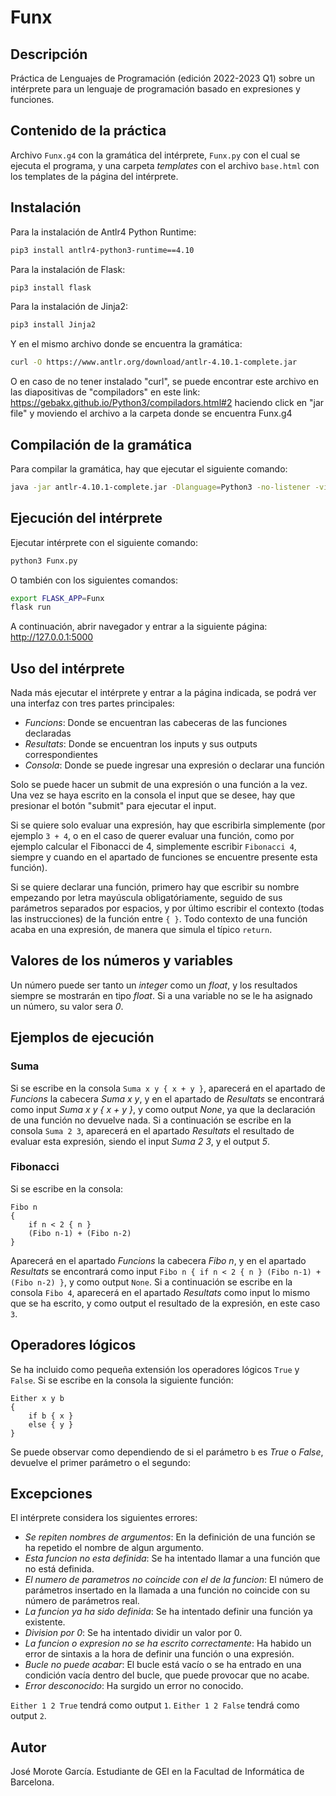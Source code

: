 # Funx

## Descripción 

Práctica de Lenguajes de Programación (edición 2022-2023 Q1) sobre un intérprete para un lenguaje de programación basado en expresiones y funciones. 

## Contenido de la práctica

Archivo `Funx.g4` con la gramática del intérprete, `Funx.py` con el cual se 
ejecuta el programa, y una carpeta *templates* con el archivo `base.html`
con los templates de la página del intérprete. 

## Instalación
Para la instalación de Antlr4 Python Runtime:
```bash
pip3 install antlr4-python3-runtime==4.10
```
Para la instalación de Flask:
```bash
pip3 install flask
```
Para la instalación de Jinja2:
```bash
pip3 install Jinja2
```

Y en el mismo archivo donde se encuentra la gramática:
```bash
curl -O https://www.antlr.org/download/antlr-4.10.1-complete.jar
```
O en caso de no tener instalado "curl", se puede encontrar este archivo en las 
diapositivas de "compiladors" en este link: 
https://gebakx.github.io/Python3/compiladors.html#2
haciendo click en "jar file" y moviendo el archivo a la carpeta donde se encuentra Funx.g4

## Compilación de la gramática 

Para compilar la gramática, hay que ejecutar el siguiente comando:
```bash
java -jar antlr-4.10.1-complete.jar -Dlanguage=Python3 -no-listener -visitor Funx.g4
```

## Ejecución del intérprete

Ejecutar intérprete con el siguiente comando:
```bash
python3 Funx.py
```
O también con los siguientes comandos:
```bash
export FLASK_APP=Funx
flask run
```

A continuación, abrir navegador y entrar a la siguiente página:
http://127.0.0.1:5000


## Uso del intérprete

Nada más ejecutar el intérprete y entrar a la página indicada, se podrá ver una
interfaz con tres partes principales:

- *Funcions*: Donde se encuentran las cabeceras de las funciones declaradas
- *Resultats*: Donde se encuentran los inputs y sus outputs correspondientes
- *Consola*: Donde se puede ingresar una expresión o declarar una función

Solo se puede hacer un submit de una expresión o una función a la vez.
Una vez se haya escrito en la consola el input que se desee, hay que presionar 
el botón "submit" para ejecutar el input. 

Si se quiere solo evaluar una expresión, hay que escribirla simplemente
(por ejemplo `3 + 4`, o en el caso de querer evaluar una función, como por ejemplo
calcular el Fibonacci de 4, simplemente escribir `Fibonacci 4`, siempre y cuando 
en el apartado de funciones se encuentre presente esta función).

Si se quiere declarar una función, primero hay que escribir su nombre empezando por 
letra mayúscula obligatóriamente, seguido de sus parámetros separados por espacios,
y por último escribir el contexto (todas las instrucciones) de la función entre `{ }`.
Todo contexto de una función acaba en una expresión, de manera que simula el típico
`return`.

## Valores de los números y variables

Un número puede ser tanto un *integer* como un *float*, y los resultados siempre se mostrarán en tipo *float*.
Si a una variable no se le ha asignado un número, su valor sera *0*.

## Ejemplos de ejecución

### Suma 

Si se escribe en la consola `Suma x y { x + y }`, aparecerá en el apartado de *Funcions*
la cabecera *Suma x y*, y en el apartado de *Resultats* se encontrará como input
*Suma x y { x + y }*, y como output *None*, ya que la declaración de una función no
devuelve nada.
Si a continuación se escribe en la consola `Suma 2 3`, aparecerá en el apartado
*Resultats* el resultado de evaluar esta expresión, siendo el input *Suma 2 3*, y el
output *5*.

### Fibonacci

Si se escribe en la consola:
```
Fibo n
{
    if n < 2 { n }
    (Fibo n-1) + (Fibo n-2)
}
```
Aparecerá en el apartado *Funcions* la cabecera *Fibo n*, y en el apartado *Resultats*
se encontrará como input `Fibo n { if n < 2 { n } (Fibo n-1) + (Fibo n-2) }`, y como
output `None`.
Si a continuación se escribe en la consola `Fibo 4`, aparecerá en el apartado
*Resultats* como input lo mismo que se ha escrito, y como output el resultado de la 
expresión, en este caso `3`.

## Operadores lógicos

Se ha incluido como pequeña extensión los operadores lógicos `True` y `False`.
Si se escribe en la consola la siguiente función:
```
Either x y b
{
    if b { x }
    else { y }
}
```
Se puede observar como dependiendo de si el parámetro `b` es *True* o *False*, devuelve el primer 
parámetro o el segundo:

## Excepciones

El intérprete considera los siguientes errores:
- *Se repiten nombres de argumentos*: En la definición de una función se ha repetido el nombre de algun argumento.
- *Esta funcion no esta definida*: Se ha intentado llamar a una función que no está definida.
- *El numero de parametros no coincide con el de la funcion*: El número de parámetros insertado en la llamada a una función no coincide con su número de parámetros real.
- *La funcion ya ha sido definida*: Se ha intentado definir una función ya existente.
- *Division por 0*: Se ha intentado dividir un valor por 0.
- *La funcion o expresion no se ha escrito correctamente*: Ha habido un error de sintaxis a la hora de definir una función o una expresión.
- *Bucle no puede acabar*: El bucle está vacío o se ha entrado en una condición vacía dentro del bucle, que puede provocar que no acabe.
- *Error desconocido*: Ha surgido un error no conocido.

`Either 1 2 True` tendrá como output `1`.
`Either 1 2 False` tendrá como output `2`.

## Autor

José Morote García.
Estudiante de GEI en la Facultad de Informática de Barcelona.